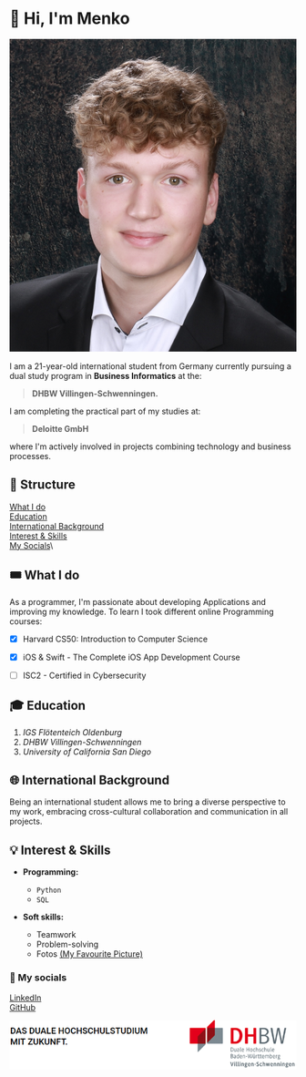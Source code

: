 # 👋 Hi, I'm Menko

![Picture of me](bewerbungsfoto.jpg)

I am a 21-year-old international student from Germany currently pursuing a dual study program in **Business Informatics** at the: 
> **DHBW Villingen-Schwenningen.**

I am completing the practical part of my studies at: 
> **Deloitte GmbH**

where I'm actively involved in projects combining technology and business processes. 

## 🔖 Structure

[What I do](#what-I-do)\
[Education](#education)\
[International Background](#international-background)\
[Interest & Skills](#interest--skills)\
[My Socials](#my-socials)\

## 🎟️ What I do

As a programmer, I'm passionate about developing Applications and improving my knowledge. To learn I took different online Programming courses:
- [x] Harvard CS50: Introduction to Computer Science
- [x] iOS & Swift - The Complete iOS App Development Course
- [ ] ISC2 - Certified in Cybersecurity



## 🎓 Education

1. _IGS Flötenteich Oldenburg_
2. _DHBW Villingen-Schwenningen_
3. _University of California San Diego_

## 🌐 International Background

Being an international student allows me to bring a diverse perspective to my work, embracing cross-cultural collaboration and communication in all projects.

## 💡 Interest & Skills
- **Programming:**
  -  `Python`
  -  `SQL`
  
- **Soft skills:** 
  - Teamwork 
  - Problem-solving
  - Fotos [(My Favourite Picture)](IMG_9638_jpg.JPG)

### 📮 My socials

[LinkedIn](https://www.linkedin.com/in/menko-hornstein/)\
[GitHub](https://github.com/xVeradus)

![DHBW Logo](image.png)